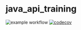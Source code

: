 # java_api_training

![example workflow](https://github.com/arnaudmaillet/java_api_training/actions/workflows/build.yml/badge.svg)
[![codecov](https://codecov.io/gh/arnaudmaillet/java_api_training/branch/main/graph/badge.svg)](https://codecov.io/gh/arnaudmaillet/java_api_training)
